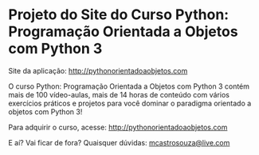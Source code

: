 # Projeto do Site do Curso Python: Programação Orientada a Objetos com Python 3

Site da aplicação: http://pythonorientadoaobjetos.com

O curso Python: Programação Orientada a Objetos com Python 3 contém mais de 100 vídeo-aulas, mais de 14 horas de conteúdo com vários exercícios práticos e projetos para você dominar o paradigma orientado a objetos com Python 3!

Para adquirir o curso, acesse: http://pythonorientadoaobjetos.com

E aí? Vai ficar de fora? Quaisquer dúvidas: mcastrosouza@live.com
